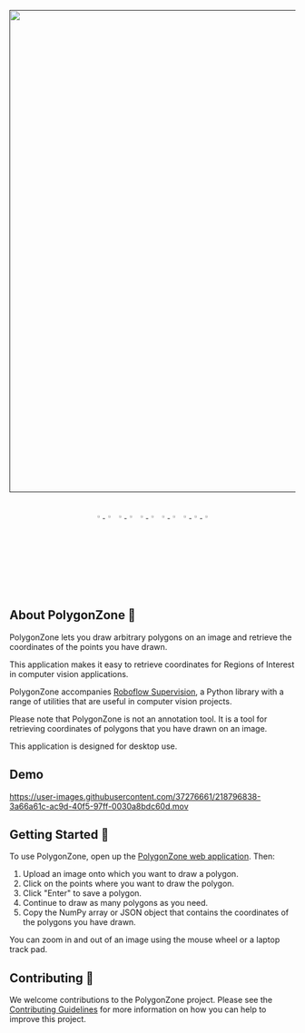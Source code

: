 <p>
    <a align="center" href="" target="_blank">
        <img
        width="850"
        src="https://media.roboflow.com/open-source/supervision/roboflow-supervision-banner.png?ik-sdk-version=javascript-1.4.3&updatedAt=1674062891088"
        >
    </a>
</p>
<br>
<div align="center">
    <a href="https://youtube.com/roboflow">
        <img
        src="https://media.roboflow.com/notebooks/template/icons/purple/youtube.png?ik-sdk-version=javascript-1.4.3&updatedAt=1672949634652"
        width="3%"
        />
    </a>
    <img src="https://raw.githubusercontent.com/ultralytics/assets/main/social/logo-transparent.png" width="3%"/>
    <a href="https://roboflow.com">
        <img
        src="https://media.roboflow.com/notebooks/template/icons/purple/roboflow-app.png?ik-sdk-version=javascript-1.4.3&updatedAt=1672949746649"
        width="3%"
        />
    </a>
    <img src="https://raw.githubusercontent.com/ultralytics/assets/main/social/logo-transparent.png" width="3%"/>
    <a href="https://www.linkedin.com/company/roboflow-ai/">
        <img
        src="https://media.roboflow.com/notebooks/template/icons/purple/linkedin.png?ik-sdk-version=javascript-1.4.3&updatedAt=1672949633691"
        width="3%"
        />
    </a>
    <img src="https://raw.githubusercontent.com/ultralytics/assets/main/social/logo-transparent.png" width="3%"/>
    <a href="https://docs.roboflow.com">
        <img
        src="https://media.roboflow.com/notebooks/template/icons/purple/knowledge.png?ik-sdk-version=javascript-1.4.3&updatedAt=1672949634511"
        width="3%"
        />
    </a>
    <img src="https://raw.githubusercontent.com/ultralytics/assets/main/social/logo-transparent.png" width="3%"/>
    <a href="https://disuss.roboflow.com">
        <img
        src="https://media.roboflow.com/notebooks/template/icons/purple/forum.png?ik-sdk-version=javascript-1.4.3&updatedAt=1672949633584"
        width="3%"
        />
    <img src="https://raw.githubusercontent.com/ultralytics/assets/main/social/logo-transparent.png" width="3%"/>
    <a href="https://blog.roboflow.com">
        <img
        src="https://media.roboflow.com/notebooks/template/icons/purple/blog.png?ik-sdk-version=javascript-1.4.3&updatedAt=1672949633605"
        width="3%"
        />
    </a>
    </a>
</div>
<br>

## About PolygonZone 📐

PolygonZone lets you draw arbitrary polygons on an image and retrieve the coordinates of the points you have drawn.

This application makes it easy to retrieve coordinates for Regions of Interest in computer vision applications.

PolygonZone accompanies [Roboflow Supervision](https://github.com/roboflow/supervision), a Python library with a range of utilities that are useful in computer vision projects.

Please note that PolygonZone is not an annotation tool. It is a tool for retrieving coordinates of polygons that you have drawn on an image.

This application is designed for desktop use.

## Demo

https://user-images.githubusercontent.com/37276661/218796838-3a66a61c-ac9d-40f5-97ff-0030a8bdc60d.mov

## Getting Started 🚀

To use PolygonZone, open up the [PolygonZone web application](https://roboflow.github.io/polygonzone/). Then:

1. Upload an image onto which you want to draw a polygon.
2. Click on the points where you want to draw the polygon.
3. Click "Enter" to save a polygon.
4. Continue to draw as many polygons as you need.
5. Copy the NumPy array or JSON object that contains the coordinates of the polygons you have drawn.

You can zoom in and out of an image using the mouse wheel or a laptop track pad.

## Contributing 🤝

We welcome contributions to the PolygonZone project. Please see the [Contributing Guidelines](CONTRIBUTING.md) for more information on how you can help to improve this project.
